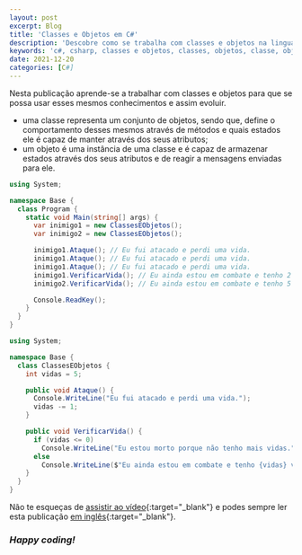 ```yaml
---
layout: post
excerpt: Blog
title: 'Classes e Objetos em C#'
description: 'Descobre como se trabalha com classes e objetos na linguagem de programação C#. Obtém respostas às tuas dúvidas com a teoria e os exemplos apresentados.'
keywords: 'c#, csharp, classes e objetos, classes, objetos, classe, objeto, publicação'
date: 2021-12-20
categories: [C#]
---
```


Nesta publicação aprende-se a trabalhar com classes e objetos para que se possa usar esses mesmos conhecimentos e assim evoluir.

- uma classe representa um conjunto de objetos, sendo que, define o comportamento desses mesmos através de métodos e quais estados ele é capaz de manter através dos seus atributos;
- um objeto é uma instância de uma classe e é capaz de armazenar estados através dos seus atributos e de reagir a mensagens enviadas para ele.

```csharp
using System;

namespace Base {
  class Program {
    static void Main(string[] args) {
      var inimigo1 = new ClassesEObjetos();
      var inimigo2 = new ClassesEObjetos();

      inimigo1.Ataque(); // Eu fui atacado e perdi uma vida.
      inimigo1.Ataque(); // Eu fui atacado e perdi uma vida.
      inimigo1.Ataque(); // Eu fui atacado e perdi uma vida.
      inimigo1.VerificarVida(); // Eu ainda estou em combate e tenho 2 vidas.
      inimigo2.VerificarVida(); // Eu ainda estou em combate e tenho 5 vidas.

      Console.ReadKey();
    }
  }
}
```

```csharp
using System;

namespace Base {
  class ClassesEObjetos {
    int vidas = 5;

    public void Ataque() {
      Console.WriteLine("Eu fui atacado e perdi uma vida.");
      vidas -= 1;
    }

    public void VerificarVida() {
      if (vidas <= 0)
        Console.WriteLine("Eu estou morto porque não tenho mais vidas.");
      else
        Console.WriteLine($"Eu ainda estou em combate e tenho {vidas} vidas.");
    }
  }
}
```

Não te esqueças de [assistir ao vídeo](https://youtu.be/9FNQUgfBUz8){:target="\_blank"} e podes sempre ler esta publicação [em inglês](https://nelsonsilvadev.com/blog/20211220/classes-and-objects-in-csharp/){:target="\_blank"}.

### _Happy coding!_
